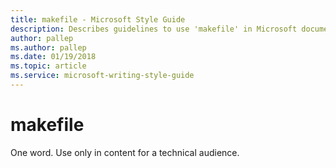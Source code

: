 ```yaml
---
title: makefile - Microsoft Style Guide
description: Describes guidelines to use 'makefile' in Microsoft documents.
author: pallep
ms.author: pallep
ms.date: 01/19/2018
ms.topic: article
ms.service: microsoft-writing-style-guide
---
```


# makefile

One word. Use only in content for a technical audience. 
